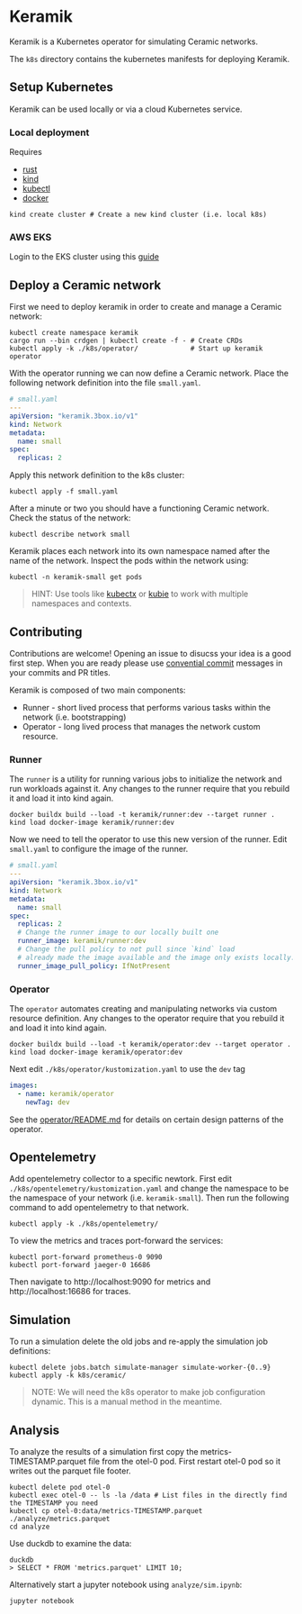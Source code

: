 # Keramik

Keramik is a Kubernetes operator for simulating Ceramic networks.

The `k8s` directory contains the kubernetes manifests for deploying Keramik.


## Setup Kubernetes

Keramik can be used locally or via a cloud Kubernetes service.

### Local deployment

Requires

- [rust](https://rustup.rs/)
- [kind](https://kind.sigs.k8s.io/)
- [kubectl](https://kubernetes.io/docs/tasks/tools/install-kubectl/)
- [docker](https://docs.docker.com/get-docker/)

```
kind create cluster # Create a new kind cluster (i.e. local k8s)
```

### AWS EKS

Login to the EKS cluster using this [guide](https://docs.aws.amazon.com/eks/latest/userguide/create-kubeconfig.html)

## Deploy a Ceramic network

First we need to deploy keramik in order to create and manage a Ceramic network:

    kubectl create namespace keramik
    cargo run --bin crdgen | kubectl create -f - # Create CRDs
    kubectl apply -k ./k8s/operator/             # Start up keramik operator

With the operator running we can now define a Ceramic network.
Place the following network definition into the file `small.yaml`.

```yaml
# small.yaml
---
apiVersion: "keramik.3box.io/v1"
kind: Network
metadata:
  name: small
spec:
  replicas: 2
```

Apply this network definition to the k8s cluster:

    kubectl apply -f small.yaml

After a minute or two you should have a functioning Ceramic network.
Check the status of the network:

    kubectl describe network small

Keramik places each network into its own namespace named after the name of the network.
Inspect the pods within the network using:

    kubectl -n keramik-small get pods

>HINT: Use tools like [kubectx](https://github.com/ahmetb/kubectx) or [kubie](https://github.com/sbstp/kubie) to work with multiple namespaces and contexts.

## Contributing

Contributions are welcome! Opening an issue to disucss your idea is a good first step.
When you are ready please use [convential commit](https://www.conventionalcommits.org/en/v1.0.0/)  messages in your commits and PR titles.

Keramik is composed of two main components:

* Runner - short lived process that performs various tasks within the network (i.e. bootstrapping)
* Operator - long lived process that manages the network custom resource.


### Runner

The `runner` is a utility for running various jobs to initialize the network and run workloads against it.
Any changes to the runner require that you rebuild it and load it into kind again.

    docker buildx build --load -t keramik/runner:dev --target runner .
    kind load docker-image keramik/runner:dev

Now we need to tell the operator to use this new version of the runner.
Edit `small.yaml` to configure the image of the runner.

```yaml
# small.yaml
---
apiVersion: "keramik.3box.io/v1"
kind: Network
metadata:
  name: small
spec:
  replicas: 2
  # Change the runner image to our locally built one
  runner_image: keramik/runner:dev
  # Change the pull policy to not pull since `kind` load
  # already made the image available and the image only exists locally.
  runner_image_pull_policy: IfNotPresent
```


### Operator

The `operator` automates creating and manipulating networks via custom resource definition.
Any changes to the operator require that you rebuild it and load it into kind again.

    docker buildx build --load -t keramik/operator:dev --target operator .
    kind load docker-image keramik/operator:dev

Next edit `./k8s/operator/kustomization.yaml` to use the `dev` tag

```yaml
images:
  - name: keramik/operator
    newTag: dev
```

See the [operator/README.md](https://github.com/3box/keramik/blob/main/operator/README.md) for details on certain design patterns of the operator.

## Opentelemetry

Add opentelemetry collector to a specific newtork.
First edit `./k8s/opentelemetry/kustomization.yaml` and change the namespace to be the namespace of your network (i.e. `keramik-small`).
Then run the following command to add opentelemetry to that network.

    kubectl apply -k ./k8s/opentelemetry/

To view the metrics and traces port-forward the services:

    kubectl port-forward prometheus-0 9090
    kubectl port-forward jaeger-0 16686

Then navigate to http://localhost:9090 for metrics and http://localhost:16686 for traces.

## Simulation

To run a simulation delete the old jobs and re-apply the simulation job definitions:

    kubectl delete jobs.batch simulate-manager simulate-worker-{0..9}
    kubectl apply -k k8s/ceramic/

> NOTE: We will need the k8s operator to make job configuration dynamic.
> This is a manual method in the meantime.

## Analysis

To analyze the results of a simulation first copy the metrics-TIMESTAMP.parquet file from the otel-0 pod.
First restart otel-0 pod so it writes out the parquet file footer.

    kubectl delete pod otel-0
    kubectl exec otel-0 -- ls -la /data # List files in the directly find the TIMESTAMP you need
    kubectl cp otel-0:data/metrics-TIMESTAMP.parquet ./analyze/metrics.parquet
    cd analyze

Use duckdb to examine the data:

    duckdb
    > SELECT * FROM 'metrics.parquet' LIMIT 10;

Alternatively start a jupyter notebook using `analyze/sim.ipynb`:

    jupyter notebook




